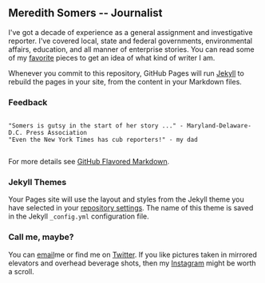 ## Meredith Somers -- Journalist

I've got a decade of experience as a general assignment and investigative reporter. I've covered local, state and federal governments, environmental affairs, education, and all manner of enterprise stories. You can read some of my [favorite](writing.md) pieces to get an idea of what kind of writer I am.

Whenever you commit to this repository, GitHub Pages will run [Jekyll](https://jekyllrb.com/) to rebuild the pages in your site, from the content in your Markdown files.

### Feedback


```

"Somers is gutsy in the start of her story ..." - Maryland-Delaware-D.C. Press Association 
"Even the New York Times has cub reporters!" - my dad


```

For more details see [GitHub Flavored Markdown](https://guides.github.com/features/mastering-markdown/).

### Jekyll Themes

Your Pages site will use the layout and styles from the Jekyll theme you have selected in your [repository settings](https://github.com/georgiamoon/meredithtest/settings). The name of this theme is saved in the Jekyll `_config.yml` configuration file.


### Call me, maybe?

You can [email](mailto:masomers@gmail.com)me or find me on [Twitter](https://twitter.com/meredithsomers?lang=en). If you like pictures taken in mirrored elevators and overhead beverage shots, then my [Instagram](https://www.instagram.com/meredithsomers/) might be worth a scroll.
